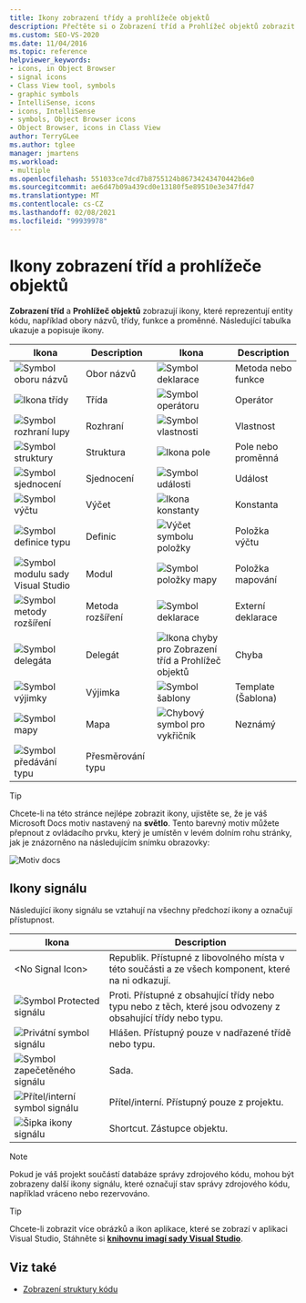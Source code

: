 ```yaml
---
title: Ikony zobrazení třídy a prohlížeče objektů
description: Přečtěte si o Zobrazení tříd a Prohlížeč objektů zobrazit ikony, které reprezentují entity kódu, například obory názvů, třídy, funkce a proměnné.
ms.custom: SEO-VS-2020
ms.date: 11/04/2016
ms.topic: reference
helpviewer_keywords:
- icons, in Object Browser
- signal icons
- Class View tool, symbols
- graphic symbols
- IntelliSense, icons
- icons, IntelliSense
- symbols, Object Browser icons
- Object Browser, icons in Class View
author: TerryGLee
ms.author: tglee
manager: jmartens
ms.workload:
- multiple
ms.openlocfilehash: 551033ce7dcd7b8755124b86734243470442b6e0
ms.sourcegitcommit: ae6d47b09a439cd0e13180f5e89510e3e347fd47
ms.translationtype: MT
ms.contentlocale: cs-CZ
ms.lasthandoff: 02/08/2021
ms.locfileid: "99939978"
---
```

# <a name="class-view-and-object-browser-icons"></a>Ikony zobrazení tříd a prohlížeče objektů

**Zobrazení tříd** a **Prohlížeč objektů** zobrazují ikony, které reprezentují entity kódu, například obory názvů, třídy, funkce a proměnné. Následující tabulka ukazuje a popisuje ikony.

|Ikona|Description|Ikona|Description|
|----------|-----------------|----------|-----------------|
|![Symbol oboru názvů](../ide/media/vxnamespace_icon.gif)|Obor názvů|![Symbol deklarace](../ide/media/vxmethod_icon.gif)|Metoda nebo funkce|
|![Ikona třídy](../ide/media/vxclass_icon.gif)|Třída|![Symbol operátoru](../ide/media/vxoperator_icon.gif)|Operátor|
|![Symbol rozhraní lupy](../ide/media/vxinterface_icon.gif)|Rozhraní|![Symbol vlastnosti](../ide/media/vxproperty_icon.gif)|Vlastnost|
|![Symbol struktury](../ide/media/vxstruct_icon.gif)|Struktura|![Ikona pole](../ide/media/vxfield_icon.gif)|Pole nebo proměnná|
|![Symbol sjednocení](../ide/media/vxunion_icon.gif)|Sjednocení|![Symbol události](../ide/media/vxevent_icon.gif)|Událost|
|![Symbol výčtu](../ide/media/vxenum_icon.gif)|Výčet|![Ikona konstanty](../ide/media/vxconstant_icon.gif)|Konstanta|
|![Symbol definice typu](../ide/media/vxtypedef_icon.gif)|Definic|![Výčet symbolu položky](../ide/media/vxenumitem_icon.gif)|Položka výčtu|
|![Symbol modulu sady Visual Studio](../ide/media/vxmodule_icon.gif)|Modul|![Symbol položky mapy](../ide/media/vxmapitem_icon.gif)|Položka mapování|
|![Symbol metody rozšíření](../ide/media/extensionmethod.gif)|Metoda rozšíření|![Symbol deklarace](../ide/media/vxmethod_icon.gif)|Externí deklarace|
|![Symbol delegáta](../ide/media/vxdelegate_icon.gif)|Delegát|![Ikona chyby pro Zobrazení tříd a Prohlížeč objektů](../ide/media/erroricon.gif)|Chyba|
|![Symbol výjimky](../ide/media/vxexception_icon.gif)|Výjimka|![Symbol šablony](../ide/media/vxtemplate_icon.gif)|Template (Šablona)|
|![Symbol mapy](../ide/media/vxmap_icon.gif)|Mapa|![Chybový symbol pro vykřičník](../ide/media/vxerror_icon.gif)|Neznámý|
|![Symbol předávání typu](../ide/media/ob_type_forward.gif)|Přesměrování typu|||

> [!TIP]
> Chcete-li na této stránce nejlépe zobrazit ikony, ujistěte se, že je váš Microsoft Docs motiv nastavený na **světlo**. Tento barevný motiv můžete přepnout z ovládacího prvku, který je umístěn v levém dolním rohu stránky, jak je znázorněno na následujícím snímku obrazovky:
>
> ![Motiv docs](../ide/media/toggle-docs-color-theme.png "Přepnout barevný motiv pro Microsoft Docs stránky")

## <a name="signal-icons"></a>Ikony signálu

Následující ikony signálu se vztahují na všechny předchozí ikony a označují přístupnost.

|Ikona|Description|
|----------|-----------------|
|\<No Signal Icon>|Republik. Přístupné z libovolného místa v této součásti a ze všech komponent, které na ni odkazují.|
|![Symbol Protected signálu](../ide/media/vxsignal_icon_key.gif)|Proti. Přístupné z obsahující třídy nebo typu nebo z těch, které jsou odvozeny z obsahující třídy nebo typu.|
|![Privátní symbol signálu](../ide/media/vxsignal_icon_lock.gif)|Hlášen. Přístupný pouze v nadřazené třídě nebo typu.|
|![Symbol zapečetěného signálu](../ide/media/vxsignal_icon_envelope.gif)|Sada.|
|![Přítel&#47;interní symbol signálu](../ide/media/vxsignal_icon_diamond.gif)|Přítel/interní. Přístupný pouze z projektu.|
|![Šipka ikony signálu](../ide/media/vxsignal_icon_arrow.gif)|Shortcut. Zástupce objektu.|

> [!NOTE]
> Pokud je váš projekt součástí databáze správy zdrojového kódu, mohou být zobrazeny další ikony signálu, které označují stav správy zdrojového kódu, například vráceno nebo rezervováno.

> [!TIP]
> Chcete-li zobrazit více obrázků a ikon aplikace, které se zobrazí v aplikaci Visual Studio, Stáhněte si [**knihovnu imagí sady Visual Studio**](https://www.microsoft.com/download/details.aspx?id=35825).

## <a name="see-also"></a>Viz také

- [Zobrazení struktury kódu](../ide/viewing-the-structure-of-code.md)
